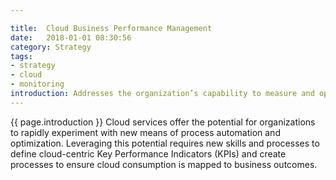 ```yaml
---

title:  Cloud Business Performance Management
date:   2018-01-01 08:30:56
category: Strategy
tags:
- strategy
- cloud
- monitoring
introduction: Addresses the organization’s capability to measure and optimize processes in support of your organization’s goals.
---
```


{{ page.introduction }}
Cloud services offer the potential for organizations to rapidly experiment with
new means of process automation and optimization. Leveraging this potential
requires new skills and processes to define cloud-centric Key Performance
Indicators (KPIs) and create processes to ensure cloud consumption is mapped
to business outcomes.
